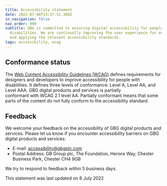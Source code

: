 ```yaml
---
title: Accessibility statement
date: 2022-07-08T13:37:51.368Z
in_navigation: false
nav_order: 999
subtitle: GBG is committed to ensuring digital accessibility for people with
  disabilities. We are continually improving the user experience for everyone,
  and applying the relevant accessibility standards.
tags: accessibility, wcag
---
```

## Conformance status

The [Web Content Accessibility Guidelines (WCAG)](https://www.w3.org/WAI/standards-guidelines/wcag/) defines requirements for designers and developers to improve accessibility for people with disabilities. It defines three levels of conformance: Level A, Level AA, and Level AAA. GBG digital products and services is partially conformant with WCAG 2.1 level AA. Partially conformant means that some parts of the content do not fully conform to the accessibility standard.

## Feedback

We welcome your feedback on the accessibility of GBG digital products and services. Please let us know if you encounter accessibility barriers on GBG digital products and services:

* E-mail: [accessibility@gbgplc.com](mailto:accessibility@gbgplc.comaccessibility@gbgplc.comaccessibility@gbgplc.comaccessibility@gbgplc.comaccessibility@gbgplc.comaccessibility@gbgplc.comaccessibility@gbgplc.com)
* Postal Address: GB Group plc, The Foundation, Herons Way, Chester Business Park, Chester CH4 9GB

We try to respond to feedback within 5 business days.

This statement was last updated on 8 July 2022